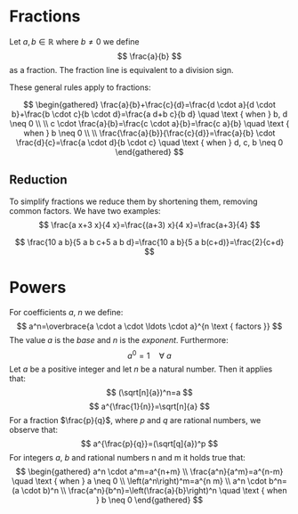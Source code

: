 # Fractions
Let $a, b \in \mathbb{R}$ where $b \neq 0$ we define
$$
\frac{a}{b}
$$
as a fraction. The fraction line is equivalent to a division sign.

These general rules apply to fractions:

$$
\begin{gathered}
\frac{a}{b}+\frac{c}{d}=\frac{d \cdot a}{d \cdot b}+\frac{b \cdot c}{b \cdot d}=\frac{a d+b c}{b d} \quad \text { when } b, d \neq 0 \\ \\
c \cdot \frac{a}{b}=\frac{c \cdot a}{b}=\frac{c a}{b} \quad \text { when } b \neq 0 \\ \\
\frac{\frac{a}{b}}{\frac{c}{d}}=\frac{a}{b} \cdot \frac{d}{c}=\frac{a \cdot d}{b \cdot c} \quad \text { when } d, c, b \neq 0
\end{gathered}
$$
## Reduction
To simplify fractions we reduce them by shortening them, removing common factors. We have two examples:
$$
\frac{a x+3 x}{4 x}=\frac{(a+3) x}{4 x}=\frac{a+3}{4}
$$

$$
\frac{10 a b}{5 a b c+5 a b d}=\frac{10 a b}{5 a b(c+d)}=\frac{2}{c+d}
$$

# Powers
For coefficients $a$, $n$ we define:
$$
a^n=\overbrace{a \cdot a \cdot \ldots \cdot a}^{n \text { factors }}
$$
The value $a$ is the *base* and $n$ is the *exponent*. Furthermore:
$$
a^0=1 \quad \forall~a
$$
Let $a$ be a positive integer and let $n$ be a natural number. Then it applies that:
$$
(\sqrt[n]{a})^n=a
$$
$$
a^{\frac{1}{n}}=\sqrt[n]{a}
$$
For a fraction $\frac{p}{q}$, where $p$ and $q$ are rational numbers, we observe that:
$$
a^{\frac{p}{q}}=(\sqrt[q]{a})^p
$$
For integers $a$, $b$ and rational numbers $\mathrm{n}$ and $\mathrm{m}$ it holds true that:
$$
\begin{gathered}
a^n \cdot a^m=a^{n+m} \\
\frac{a^n}{a^m}=a^{n-m} \quad \text { when } a \neq 0 \\
\left(a^n\right)^m=a^{n m} \\
a^n \cdot b^n=(a \cdot b)^n \\
\frac{a^n}{b^n}=\left(\frac{a}{b}\right)^n \quad \text { when } b \neq 0
\end{gathered}
$$